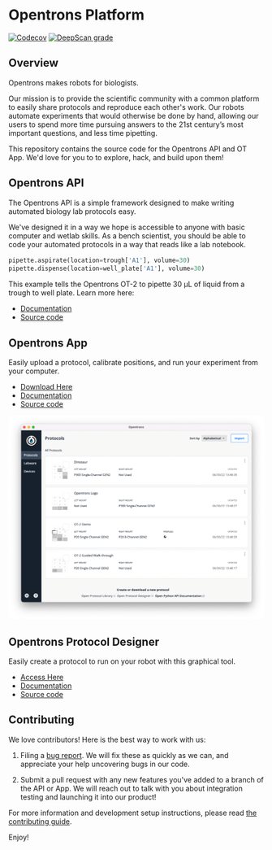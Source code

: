 # Opentrons Platform

[![Codecov][codecov-badge]][codecov] [![DeepScan grade](https://deepscan.io/api/teams/19471/projects/22868/branches/681363/badge/grade.svg)](https://deepscan.io/dashboard#view=project&tid=19471&pid=22868&bid=681363)

## Overview

Opentrons makes robots for biologists.

Our mission is to provide the scientific community with a common platform to easily share protocols and reproduce each other's work. Our robots automate experiments that would otherwise be done by hand, allowing our users to spend more time pursuing answers to the 21st century’s most important questions, and less time pipetting.

This repository contains the source code for the Opentrons API and OT App. We'd love for you to to explore, hack, and build upon them!

## Opentrons API

The Opentrons API is a simple framework designed to make writing automated biology lab protocols easy.

We've designed it in a way we hope is accessible to anyone with basic computer and wetlab skills. As a bench scientist, you should be able to code your automated protocols in a way that reads like a lab notebook.

```python
pipette.aspirate(location=trough['A1'], volume=30)
pipette.dispense(location=well_plate['A1'], volume=30)
```

This example tells the Opentrons OT-2 to pipette 30 µL of liquid from a trough to well plate. Learn more here:

- [Documentation](http://docs.opentrons.com)
- [Source code](./api)

## Opentrons App

Easily upload a protocol, calibrate positions, and run your experiment from your computer.

- [Download Here](https://opentrons.com/ot-app)
- [Documentation](https://support.opentrons.com/)
- [Source code](./app)

![The Opentrons App, showing a sortable list of four protocols on the Protocols page. Each entry shows a small map of the OT-2 deck and lists the protocol's name, pipettes and modules used, and when the protocol was updated.](.github/images/opentrons_app.png)

## Opentrons Protocol Designer

Easily create a protocol to run on your robot with this graphical tool.

- [Access Here](https://designer.opentrons.com/)
- [Documentation](https://support.opentrons.com/s/protocol-designer)
- [Source code](./protocol-designer)

## Contributing

We love contributors! Here is the best way to work with us:

1.  Filing a [bug report](https://github.com/Opentrons/opentrons/issues). We will fix these as quickly as we can, and appreciate your help uncovering bugs in our code.

2.  Submit a pull request with any new features you've added to a branch of the API or App. We will reach out to talk with you about integration testing and launching it into our product!

For more information and development setup instructions, please read [the contributing guide][contributing].

Enjoy!

[codecov]: https://codecov.io/gh/Opentrons/opentrons/branches
[codecov-badge]: https://img.shields.io/codecov/c/github/Opentrons/opentrons/edge.svg?style=flat-square&maxAge=3600
[contributing]: ./CONTRIBUTING.md
